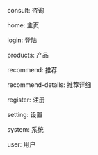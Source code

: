consult: 咨询

home: 主页

login: 登陆

products: 产品

recommend: 推荐

recommend-details: 推荐详细

register: 注册

setting: 设置

system: 系统

user: 用户
